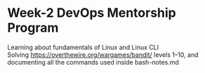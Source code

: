 # Week-2 DevOps Mentorship Program
Learning about fundamentals of Linux and Linux CLI <br>
Solving https://overthewire.org/wargames/bandit/ levels 1–10, and documenting all the commands used inside bash-notes.md
